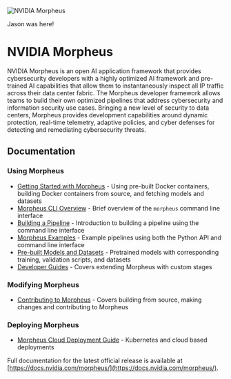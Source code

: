 <!--
SPDX-FileCopyrightText: Copyright (c) 2022-2024, NVIDIA CORPORATION & AFFILIATES. All rights reserved.
SPDX-License-Identifier: Apache-2.0

Licensed under the Apache License, Version 2.0 (the "License");
you may not use this file except in compliance with the License.
You may obtain a copy of the License at

http://www.apache.org/licenses/LICENSE-2.0

Unless required by applicable law or agreed to in writing, software
distributed under the License is distributed on an "AS IS" BASIS,
WITHOUT WARRANTIES OR CONDITIONS OF ANY KIND, either express or implied.
See the License for the specific language governing permissions and
limitations under the License.
-->

![NVIDIA Morpheus](./docs/source/img/morpheus-banner.png "Morpheus banner image")

Jason was here!

# NVIDIA Morpheus

NVIDIA Morpheus is an open AI application framework that provides cybersecurity developers with a highly optimized AI framework and pre-trained AI capabilities that allow them to instantaneously inspect all IP traffic across their data center fabric. The Morpheus developer framework allows teams to build their own optimized pipelines that address cybersecurity and information security use cases. Bringing a new level of security to data centers, Morpheus provides development capabilities around dynamic protection, real-time telemetry, adaptive policies, and cyber defenses for detecting and remediating cybersecurity threats.

## Documentation
### Using Morpheus
* [Getting Started with Morpheus](./docs/source/getting_started.md) - Using pre-built Docker containers, building Docker containers from source, and fetching models and datasets
* [Morpheus CLI Overview](./docs/source/basics/overview.rst) - Brief overview of the `morpheus` command line interface
* [Building a Pipeline](./docs/source/basics/building_a_pipeline.md) - Introduction to building a pipeline using the command line interface
* [Morpheus Examples](./docs/source/examples.md) - Example pipelines using both the Python API and command line interface
* [Pre-built Models and Datasets](./models/README.md) - Pretrained models with corresponding training, validation scripts, and datasets
* [Developer Guides](./docs/source/developer_guide/guides.md) - Covers extending Morpheus with custom stages


### Modifying Morpheus
* [Contributing to Morpheus](./docs/source/developer_guide/contributing.md) - Covers building from source, making changes and contributing to Morpheus

### Deploying Morpheus
* [Morpheus Cloud Deployment Guide](./docs/source/cloud_deployment_guide.md) - Kubernetes and cloud based deployments


Full documentation for the latest official release is available at [https://docs.nvidia.com/morpheus/](https://docs.nvidia.com/morpheus/).
